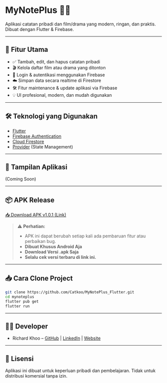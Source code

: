 # MyNotePlus 📒✨

Aplikasi catatan pribadi dan film/drama yang modern, ringan, dan praktis. Dibuat dengan Flutter & Firebase.

---

## 🚀 Fitur Utama
- ✅ Tambah, edit, dan hapus catatan pribadi
- 🎬 Kelola daftar film atau drama yang ditonton
- 🔐 Login & autentikasi menggunakan Firebase
- ☁️ Simpan data secara realtime di Firestore
- 🛠️ Fitur maintenance & update aplikasi via Firebase
- 💡 UI profesional, modern, dan mudah digunakan

---

## 🛠️ Teknologi yang Digunakan
- [Flutter](https://flutter.dev/)
- [Firebase Authentication](https://firebase.google.com/products/auth)
- [Cloud Firestore](https://firebase.google.com/products/firestore)
- [Provider](https://pub.dev/packages/provider) (State Management)

---

## 📱 Tampilan Aplikasi
(Coming Soon)

---

## 📦 APK Release
[📥 Download APK v1.0.1 (Link)](https://github.com/Catkoo/MyNotePlus_Flutter/releases/tag/v1.0.2)

> ⚠️ **Perhatian:**
> - APK ini dapat berubah setiap kali ada pembaruan fitur atau perbaikan bug.
> - **Dibuat Khusus Android Aja**
> - **Download Versi .apk Saja**
> - **Selalu cek versi terbaru di link ini.**

---

## 📥 Cara Clone Project
```bash
git clone https://github.com/Catkoo/MyNotePlus_Flutter.git
cd mynoteplus
flutter pub get
flutter run
```
---

## 🧑‍💻 Developer
- Richard Khoo – [GitHub](https://github.com/Catkoo) | [LinkedIn](https://www.linkedin.com/in/catkoo/) |
[Website](https://richard-khoo.vercel.app)

---

## 🚫 Lisensi
Aplikasi ini dibuat untuk keperluan pribadi dan pembelajaran. Tidak untuk distribusi komersial tanpa izin.

